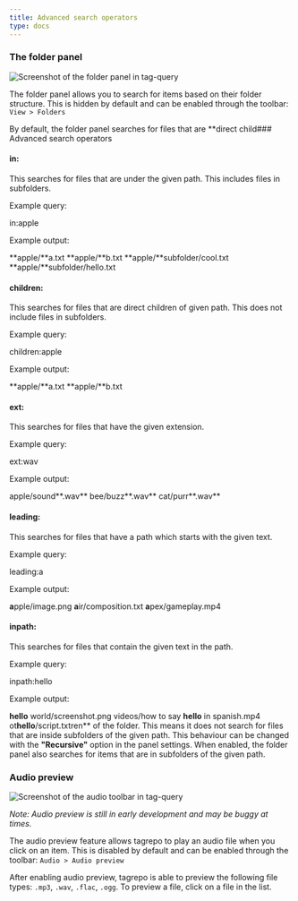 ```yaml
---
title: Advanced search operators
type: docs
---
```


### The folder panel

![Screenshot of the folder panel in tag-query](https://jameswalker55.github.io/tag-repo-site/assets/manual-folder-panel-34890106.jpg)

The folder panel allows you to search for items based on their folder structure. This is hidden by default and can be enabled through the toolbar: `View > Folders`

By default, the folder panel searches for files that are **direct child### Advanced search operators

#### in:

This searches for files that are under the given path. This includes files in subfolders.

Example query:

in:apple

Example output:

**apple/**a.txt
**apple/**b.txt
**apple/**subfolder/cool.txt
**apple/**subfolder/hello.txt

#### children:

This searches for files that are direct children of given path. This does not include files in subfolders.

Example query:

children:apple

Example output:

**apple/**a.txt
**apple/**b.txt

#### ext:

This searches for files that have the given extension.

Example query:

ext:wav

Example output:

apple/sound**.wav**
bee/buzz**.wav**
cat/purr**.wav**

#### leading:

This searches for files that have a path which starts with the given text.

Example query:

leading:a

Example output:

**a**pple/image.png
**a**ir/composition.txt
**a**pex/gameplay.mp4

#### inpath:

This searches for files that contain the given text in the path.

Example query:

inpath:hello

Example output:

**hello** world/screenshot.png
videos/how to say **hello** in spanish.mp4
ot**hello**/script.txtren** of the folder. This means it does not search for files that are inside subfolders of the given path. This behaviour can be changed with the **"Recursive"** option in the panel settings. When enabled, the folder panel also searches for items that are in subfolders of the given path.

### Audio preview

![Screenshot of the audio toolbar in tag-query](https://jameswalker55.github.io/tag-repo-site/assets/manual-audio-preview-7e8800a3.jpg)

*Note: Audio preview is still in early development and may be buggy at times.*

The audio preview feature allows tagrepo to play an audio file when you click on an item. This is disabled by default and can be enabled through the toolbar: `Audio > Audio preview`

After enabling audio preview, tagrepo is able to preview the following file types: `.mp3`, `.wav`, `.flac`, `.ogg`. To preview a file, click on a file in the list.
